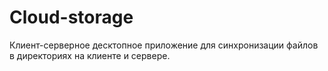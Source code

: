 # Cloud-storage

Клиент-серверное десктопное приложение для синхронизации файлов в директориях на клиенте и сервере.
